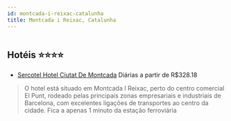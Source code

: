 ```yaml
---
id: montcada-i-reixac-catalunha
title: Montcada i Reixac, Catalunha
---
```


<center><img src="http://photos.hotelbeds.com/giata/08/089700/089700a_hb_a_001.jpg" alt="" /></center>


## Hotéis ⭐️⭐️⭐️⭐️

-    [Sercotel Hotel Ciutat De Montcada](https://www.hurb.com/aud/https://www.hurb.com/hoteis/montcada-i-reixac/sercotel-hotel-ciutat-de-montcada-JNP-JP066600?cmp=18055) Diárias a partir de R$328.18
   > O hotel está situado em Montcada I Reixac, perto do centro comercial El Punt, rodeado pelas principais zonas empresariais e industriais de Barcelona, com excelentes ligações de transportes ao centro da cidade. Fica a apenas 1 minuto da estação ferroviária
